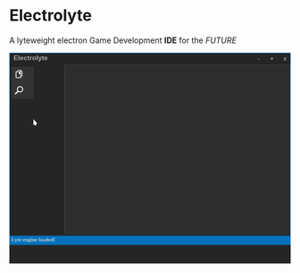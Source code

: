# Electrolyte
A lyteweight electron Game Development **IDE** for the _FUTURE_

![Electrolyte Screenshot](/screens/Electrolyte.png "Optional title")